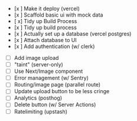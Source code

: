 - [x ] Make it deploy (vercel)
- [x ] Scaffold basic ui with mock data
- [ x] Tidy up Build Process
- [x ] Tidy up build process
- [x ] Actually set up a database (vercel postgres)
- [x ] Attach database to UI
- [x ] Add authentication (w/ clerk)
- [ ] Add image upload
- [ ] "taint" (server-only)
- [ ] Use Next/Image component
- [ ] Error management (w/ Sentry)
- [ ] Routing/image page (parallel route)
- [ ] Update upload button to be less cringe
- [ ] Analytics (posthog)
- [ ] Delete button (w/ Server Actions)
- [ ] Ratelimiting (upstash)
